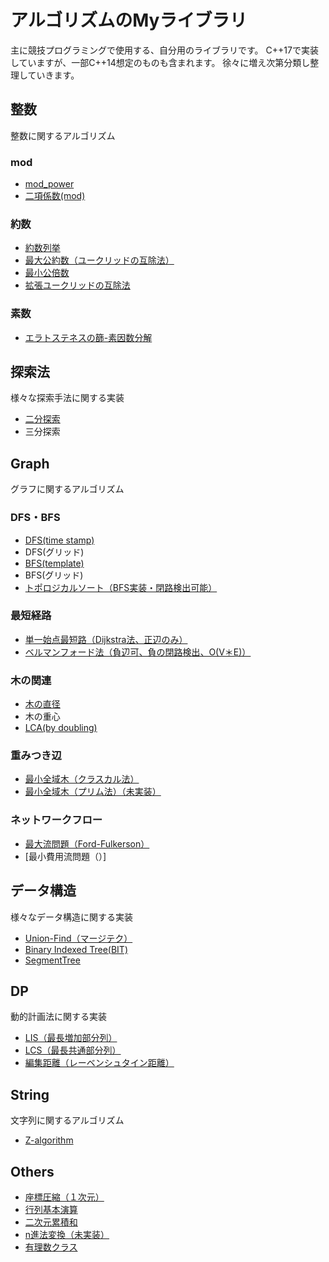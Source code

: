 # アルゴリズムのMyライブラリ
主に競技プログラミングで使用する、自分用のライブラリです。
C++17で実装していますが、一部C++14想定のものも含まれます。
徐々に増え次第分類し整理していきます。

## 整数
整数に関するアルゴリズム

### mod
- [mod_power](https://github.com/shu8Cream/algorithm/blob/main/mod_power.cpp)
- [二項係数(mod)](https://github.com/shu8Cream/algorithm/blob/main/nCk.cpp)

### 約数
- [約数列挙](https://github.com/shu8Cream/algorithm/blob/main/divisor.cpp)
- [最大公約数（ユークリッドの互除法）](https://github.com/shu8Cream/algorithm/blob/main/gcd.cpp)
- [最小公倍数](https://github.com/shu8Cream/algorithm/blob/main/lcm.cpp)
- [拡張ユークリッドの互除法](https://github.com/shu8Cream/algorithm/blob/main/ext_gcd.cpp)

### 素数
- [エラトステネスの篩-素因数分解](https://github.com/shu8Cream/algorithm/blob/main/eratosthenes.cpp)


## 探索法
様々な探索手法に関する実装

- [二分探索](https://github.com/shu8Cream/algorithm/blob/main/binary_search.cpp)
- 三分探索


## Graph
グラフに関するアルゴリズム

### DFS・BFS
- [DFS(time stamp)](https://github.com/shu8Cream/algorithm/blob/main/dfs.cpp)
- DFS(グリッド)
- [BFS(template)](https://github.com/shu8Cream/algorithm/blob/main/bfs.cpp)
- BFS(グリッド)
- [トポロジカルソート（BFS実装・閉路検出可能）](https://github.com/shu8Cream/algorithm/blob/main/topological_sort.cpp)

### 最短経路
- [単一始点最短路（Dijkstra法、正辺のみ）](https://github.com/shu8Cream/algorithm/blob/main/dijkstra.cpp)
- [ベルマンフォード法（負辺可、負の閉路検出、O(V＊E)）](https://github.com/shu8Cream/algorithm/blob/main/bellmanford.cpp)

### 木の関連
- [木の直径](https://github.com/shu8Cream/algorithm/blob/main/tree_diameter.cpp)
- 木の重心
- [LCA(by doubling)](https://github.com/shu8Cream/algorithm/blob/main/lca.cpp)

### 重みつき辺
- [最小全域木（クラスカル法）](https://github.com/shu8Cream/algorithm/blob/main/kruskal.cpp)
- [最小全域木（プリム法）（未実装）](https://github.com/shu8Cream/algorithm/blob/main/prim.cpp)

### ネットワークフロー
- [最大流問題（Ford-Fulkerson）](https://github.com/shu8Cream/algorithm/blob/main/FordFulkerson.cpp)
- [最小費用流問題（）]

## データ構造
様々なデータ構造に関する実装

- [Union-Find（マージテク）](https://github.com/shu8Cream/algorithm/blob/main/unionfind.cpp)
- [Binary Indexed Tree(BIT)](https://github.com/shu8Cream/algorithm/blob/main/BIT.cpp)
- [SegmentTree](https://github.com/shu8Cream/algorithm/blob/main/segment_tree.cpp)

## DP
動的計画法に関する実装

- [LIS（最長増加部分列）](https://github.com/shu8Cream/algorithm/blob/main/lis.cpp) 
- [LCS（最長共通部分列）](https://github.com/shu8Cream/algorithm/blob/main/LCS.cpp)
- [編集距離（レーベンシュタイン距離）](https://github.com/shu8Cream/algorithm/blob/main/EditDistance.cpp)

## String
文字列に関するアルゴリズム

- [Z-algorithm](https://github.com/shu8Cream/algorithm/blob/main/z-algorithm.cpp)


## Others
- [座標圧縮（１次元）](https://github.com/shu8Cream/algorithm/blob/main/compress1.cpp)
- [行列基本演算](https://github.com/shu8Cream/algorithm/blob/main/matrix.cpp)
- [二次元累積和](https://github.com/shu8Cream/algorithm/blob/main/cumulativeSum2D.cpp)
- [n進法変換（未実装）]()
- [有理数クラス](https://github.com/shu8Cream/algorithm/blob/main/RationalNum.cpp)